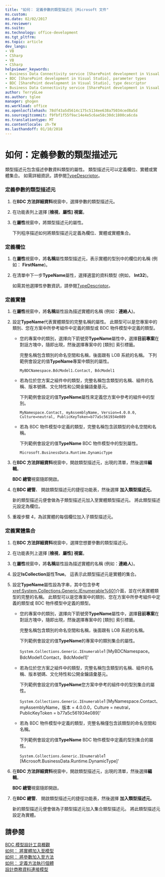 ```yaml
---
title: "如何： 定義參數的類型描述元 |Microsoft 文件"
ms.custom: 
ms.date: 02/02/2017
ms.reviewer: 
ms.suite: 
ms.technology: office-development
ms.tgt_pltfrm: 
ms.topic: article
dev_langs:
- VB
- CSharp
- VB
- CSharp
helpviewer_keywords:
- Business Data Connectivity service [SharePoint development in Visual Studio], type descriptor
- BDC [SharePoint development in Visual Studio], parameter types
- BDC [SharePoint development in Visual Studio], type descriptor
- Business Data Connectivity service [SharePoint development in Visual Studio], parameter types
author: TerryGLee
ms.author: tglee
manager: ghogen
ms.workload: office
ms.openlocfilehash: 78df43a5d5614c175c5134ee638a75034ced8a5d
ms.sourcegitcommit: f9fbf1f55f9ac14e4e5c6ae58c30dc1800ca6cda
ms.translationtype: MT
ms.contentlocale: zh-TW
ms.lasthandoff: 01/10/2018
---
```

# <a name="how-to-define-the-type-descriptor-of-a-parameter"></a>如何：定義參數的類型描述元
  類型描述元包含描述參數資料類型的屬性。 類型描述元可以定義欄位、實體或實體集合。 如需詳細資訊，請參閱[TypeDescriptor](http://msdn.microsoft.com/library/ms543392%28v=office.12%29.aspx)。  
  
### <a name="to-define-the-type-descriptor-of-a-parameter"></a>定義參數的類型描述元  
  
1.  在**BDC 方法詳細資料**視窗中，選擇參數的類型描述元。  
  
2.  在功能表列上選擇 [**檢視**，**屬性] 視窗**。  
  
3.  在**屬性**視窗中，將類型描述元的屬性。  
  
     下列程序描述如何將類型描述元定義為欄位、實體或實體集合。  
  
### <a name="to-define-a-field"></a>定義欄位  
  
1.  在**屬性**視窗中，將**名稱**屬性類型描述元，表示實體的型別中的欄位的名稱 (例如： **FirstName**)。  
  
2.  在清單中下一步**TypeName**屬性，選擇適當的資料類型 (例如， **Int32**)。  
  
     如需其他選擇性參數資訊，請參閱[TypeDescriptor](http://msdn.microsoft.com/library/ms543392%28v=office.12%29.aspx)。  
  
### <a name="to-define-an-entity"></a>定義實體  
  
1.  在**屬性**視窗中，將**名稱**屬性設為描述實體的名稱 (例如：**連絡人**)。  
  
2.  設定**TypeName**代表實體類型的完整名稱的屬性。 此類型可以是您專案中的類別、您在方案中所參考組件中定義的類型或 BDC 物件模型中定義的類型。  
  
    -   您的專案中的類別，選擇向下箭號旁**TypeName**屬性中，選擇**目前專案**在對話方塊中，隨即出現，然後選擇專案中的 [類別] 索引標籤。  
  
         完整名稱包含類別的命名空間和名稱，後面跟有 LOB 系統的名稱。 下列範例會設定的值**TypeName**專案中類別的屬性。  
  
         `MyBDCNamespace.BdcModel1.Contact, BdcModel1`  
  
    -   若為位於您方案之組件中的類型，完整名稱包含類型的名稱、組件的名稱、版本號碼、文化特性和公開金鑰語彙基元。  
  
         下列範例會設定的值**TypeName**屬性來定義您方案中參考的組件中的型別。  
  
         `MyNamespace.Contact, myAssemblyName, Version=4.0.0.0, Culture=neutral, PublicKeyToken=b77a5c561934e089`  
  
    -   若為 BDC 物件模型中定義的類型，完整名稱包含該類型的命名空間和名稱。  
  
         下列範例會設定的值**TypeName** BDC 物件模型中的型別屬性。  
  
         `Microsoft.BusinessData.Runtime.DynamicType`  
  
3.  在**BDC 方法詳細資料**視窗中，開啟類型描述元，出現的清單，然後選擇**編輯**。  
  
     **BDC 總管**視窗隨即開啟。  
  
4.  在**BDC 總管**、 開啟類型描述元的捷徑功能表，然後選擇 **加入類型描述元**。  
  
     新的類型描述元便會做為子類型描述元加入至實體類型描述元。 將此類型描述元設定為欄位。  
  
5.  重複步驟 4，為該實體的每個欄位加入子類型描述元。  
  
### <a name="to-define-a-collection-of-entities"></a>定義實體集合  
  
1.  在**BDC 方法詳細資料**視窗中，選擇您想要參數的類型描述元。  
  
2.  在功能表列上選擇 [**檢視**，**屬性] 視窗**。  
  
3.  在**屬性**視窗中，將**名稱**屬性設為描述實體的名稱 (例如：**連絡人**)。  
  
4.  設定**IsCollection**屬性**True**。 這表示此類型描述元是實體的集合。  
  
5.  設定**TypeName**屬性設為字串，其中包含參考<xref:System.Collections.Generic.IEnumerable%601>介面，並在代表實體類型的完整的名稱。 此類型可以是您專案中的類別、您在方案中所參考組件中定義的類型或 BDC 物件模型中定義的類型。  
  
    -   您的專案中的類別，選擇向下箭號旁**TypeName**屬性中，選擇**目前專案**在對話方塊中，隨即出現，然後選擇專案中的 [類別] 索引標籤。  
  
         完整名稱包含類別的命名空間和名稱，後面跟有 LOB 系統的名稱。  
  
         下列範例會設定的值**TypeName**的專案中的類別集合的屬性。  
  
         `System.Collections.Generic.IEnumerable`1 [MyBDCNamespace。` `BdcModel1.Contact，BdcModel1]'  
  
    -   若為位於您方案之組件中的類型，完整名稱包含類型的名稱、組件的名稱、版本號碼、文化特性和公開金鑰語彙基元。  
  
         下列範例會設定的值**TypeName**您方案中參考的組件中的型別集合的屬性。  
  
         `System.Collections.Generic.IEnumerable`1 [MyNamespace.Contact、 myAssemblyName，版本 = 4.0.0.0，Culture = neutral，PublicKeyToken = b77a5c561934e089]'  
  
    -   若為 BDC 物件模型中定義的類型，完整名稱僅包含該類型的命名空間和名稱。  
  
         下列範例會設定的值**TypeName** BDC 物件模型中定義的型別集合的屬性。  
  
         `System.Collections.Generic.IEnumerable`1 [Microsoft.BusinessData.Runtime.DynamicType]'  
  
6.  在**BDC 方法詳細資料**視窗中，開啟類型描述元，出現的清單，然後選擇**編輯**。  
  
     **BDC 總管**視窗隨即開啟。  
  
7.  在**BDC 總管**、 開啟類型描述元的捷徑功能表，然後選擇 **加入類型描述元**。  
  
     新的類型描述元便會做為子類型描述元加入集合類型描述元。 將此類型描述元設定為實體。  
  
## <a name="see-also"></a>請參閱  
 [BDC 模型設計工具概觀](../sharepoint/bdc-model-design-tools-overview.md)   
 [如何： 將實體加入至模型](../sharepoint/how-to-add-an-entity-to-a-model.md)   
 [如何： 將參數加入至方法](../sharepoint/how-to-add-a-parameter-to-a-method.md)   
 [如何： 定義方法執行個體](../sharepoint/how-to-define-a-method-instance.md)   
 [設計商務資料連接模型](../sharepoint/designing-a-business-data-connectivity-model.md)  
  
  